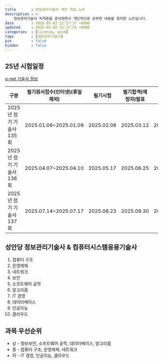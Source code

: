 ```yaml
---
title       : 정보관리기술사 개인 학습 노트
description : >-
    정보관리기술사 자격증을 준비하면서 개인적으로 공부한 내용을 정리한 노트입니다.  
date        : 2025-03-02 22:17:37 +0900
updated     : 2025-03-02 22:17:55 +0900
categories  : [license, peim]
tags        : [정보관리기술사]
pin         : false
hidden      : false
---
```


## 25년  시험일정
[q-net 기술사 정보](https://www.q-net.or.kr/crf005.do?id=crf00503&jmCd=0601)

|구분|필기원서접수(인터넷)(휴일제외)|필기시험|필기합격(예정자)발표|실기원서접수(휴일제외)|실기시험|최종합격자발표일|
|---|---|---|---|---|---|---|
|2025년 정기 기술사 135회|2025.01.06~2025.01.09|2025.02.08|2025.03.12|2025.03.17~2025.03.21|2025.04.19~2025.04.30|2025.05.09|
|2025년 정기 기술사 136회|2025.04.07~2025.04.10|2025.05.17|2025.06.25|2025.06.30~2025.07.03|2025.08.02~2025.08.13|2025.09.05|
|2025년 정기 기술사 137회|2025.07.14~2025.07.17|2025.08.23|2025.09.30|2025.10.13~2025.10.16|2025.11.15~2025.11.26|2025.12.12|


## 성안당 정보관리기술사 & 컴퓨터시스템응용기술사 
1. 컴퓨터 구조
2. 운영체제
3. 네트워크
4. 보안
5. 소프트웨어 공학
6. 알고리즘
7. IT 경영
8. 데이터베이스
9. 인공지능
10. 클라우드

## 과목 우선순위
- 상 - 정보보안, 소프트웨어 공학, 데이터베이스, 알고리즘
- 중 - 컴퓨터 구조, 운영체제, 네트워크
- 하 - IT 경영, 인공지능, 클라우드